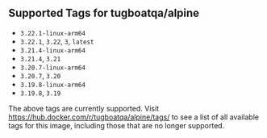 ## Supported Tags for tugboatqa/alpine

* `3.22.1-linux-arm64`
* `3.22.1`, `3.22`, `3`, `latest`
* `3.21.4-linux-arm64`
* `3.21.4`, `3.21`
* `3.20.7-linux-arm64`
* `3.20.7`, `3.20`
* `3.19.8-linux-arm64`
* `3.19.8`, `3.19`

The above tags are currently supported. Visit https://hub.docker.com/r/tugboatqa/alpine/tags/ to see a list of all available tags for this image, including those that are no longer supported.

